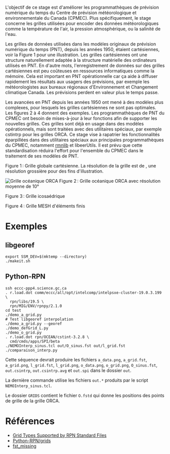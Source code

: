 L'objectif de ce stage est d'améliorer les programmathèques de
prévision numérique du temps du Centre de prévision météorologique et
environnementale du Canada (CPMEC). Plus spécifiquement, le stage
concerne les grilles utilisées pour encoder des données
météorologiques comme la température de l'air, la pression
atmosphérique, ou la salinité de l'eau.

Les grilles de données utilisées dans les modèles originaux de
prévision numérique du temps (PNT), depuis les années 1950, étaient
cartésiennes, voir la Figure 1 pour une illustration. Les grilles
cartésiennes ont une structure naturellement adaptée à la structure
matérielle des ordinateurs utilisés en PNT. En d'autre mots,
l'enregistrement de données sur des grilles cartésiennes est peu
coûteuses en ressources informatiques comme la mémoire. Cela est
important en PNT opérationnelle car ça aide à diffuser rapidement les
résultats aux usagers des prévisions, par exemple les météorologistes
aux bureaux régionaux d'Environnement et Changement climatique Canada.
Les prévisions perdent en valeur plus le temps passe.

Les avancées en PNT depuis les années 1950 ont mené à des modèles plus
complexes, pour lesquels les grilles cartésiennes ne sont pas
optimales. Les figures 2 à 4 donnent des exemples. Les
programmathèques de PNT du CPMEC ont besoin de mises-à-jour à leur
fonctions afin de supporter les nouvelles grilles. Ces grilles sont
déjà en usage dans des modèles opérationnels, mais sont traitées avec
des utilitaires spéciaux, par exemple cstintrp pour les grilles ORCA.
Ce stage vise à rapatrier les fonctionnalités éparpillées dans des
utilitaires spéciaux aux principales programmathèques du CPMEC,
notamment [rmnlib](https://github.com/armnlib/librmn) et libeerUtils.
Il est prévu que cette standardisation réduira l'effort pour
l'ensemble du CPMEC dans le traitement de ses modèles de PNT.

Figure 1 : Grille globale cartésienne. La résolution de la grille est de , une résolution grossière pour des fins d'illustration.

![Grille océanique ORCA](https://hpfx.collab.science.gc.ca/~map007/o_grid.png)
Figure 2 : Grille océanique ORCA avec résolution moyenne de 10°

Figure 3 : Grille icosaédrique

Figure 4 : Grille MESH d'éléments finis

# Exemples

## libgeoref

```shell
export SSM_DEV=$(mktemp --directory)
./makeit.sh
```

## Python-RPN

```shell
ssh eccc-ppp4.science.gc.ca
. r.load.dot comm/eccc/all/opt/intelcomp/intelpsxe-cluster-19.0.3.199 \
  rpn/libs/19.5 \
  rpn/MIG/ENV/rpnpy/2.1.0
cd test
./demo_a_grid.py
# Test libgeoref interpolation
./demo_a_grid.py --georef
./demo_defGrid_L.py
./demo_o_grid.py
. r.load.dot rpn/OCEAN/cstint-3.2.8 \
  cmd/cmds/apps/SPI/beta
./NEMOInterp_sinus.tcl out/O_sinus.fst out/l_grid.fst
./comparaison_interp.py
```
Cette séquence devrait produire les fichiers `a_data.png`,
`a_grid.fst`, `a_grid.png`, `l_grid.fst`, `l_grid.png`, `o_data.png`, `o_grid.png`, `O_sinus.fst`, `out.csintrp`, `out.csintrp.avg` et `out.spi` dans le dossier `out`.

La dernière commande utilise les fichiers `out.*` produits par le script `NEMOInterp_sinus.tcl`.

Le dossier `GRIDS` contient le fichier `O.fstd` qui donne les positions des points de grille de la grille ORCA.

# Références

- [Grid Types Supported by RPN Standard Files](https://science:science@collaboration.cmc.ec.gc.ca/science/si/eng/si/misc/grilles.html)
- [Python-RPN/grids](https://wiki.cmc.ec.gc.ca/wiki/Python-RPN/grids)
- [fst_missing](http://armnlib.uqam.ca/armnlib/Docs/fst_missing.html)
